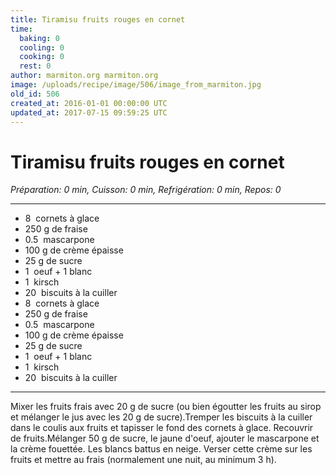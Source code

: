 ```yaml
---
title: Tiramisu fruits rouges en cornet
time:
  baking: 0
  cooling: 0
  cooking: 0
  rest: 0
author: marmiton.org marmiton.org
image: /uploads/recipe/image/506/image_from_marmiton.jpg
old_id: 506
created_at: 2016-01-01 00:00:00 UTC
updated_at: 2017-07-15 09:59:25 UTC
---
```


# Tiramisu fruits rouges en cornet

_Préparation: 0 min, Cuisson: 0 min, Refrigération: 0 min, Repos: 0_

---

- 8  cornets à glace
- 250 g de fraise
- 0.5  mascarpone
- 100 g de crème épaisse
- 25 g de sucre
- 1  oeuf + 1 blanc
- 1  kirsch
- 20  biscuits à la cuiller
- 8  cornets à glace
- 250 g de fraise
- 0.5  mascarpone
- 100 g de crème épaisse
- 25 g de sucre
- 1  oeuf + 1 blanc
- 1  kirsch
- 20  biscuits à la cuiller

---

Mixer les fruits frais avec 20 g de sucre (ou bien égoutter les fruits au sirop et mélanger le jus avec les 20 g de sucre).Tremper les biscuits à la cuiller dans le coulis aux fruits et tapisser le fond des cornets à glace. Recouvrir de fruits.Mélanger 50 g de sucre, le jaune d'oeuf, ajouter le mascarpone et la crème fouettée. Les blancs battus en neige. Verser cette crème sur les fruits et mettre au frais (normalement une nuit, au minimum 3 h).
